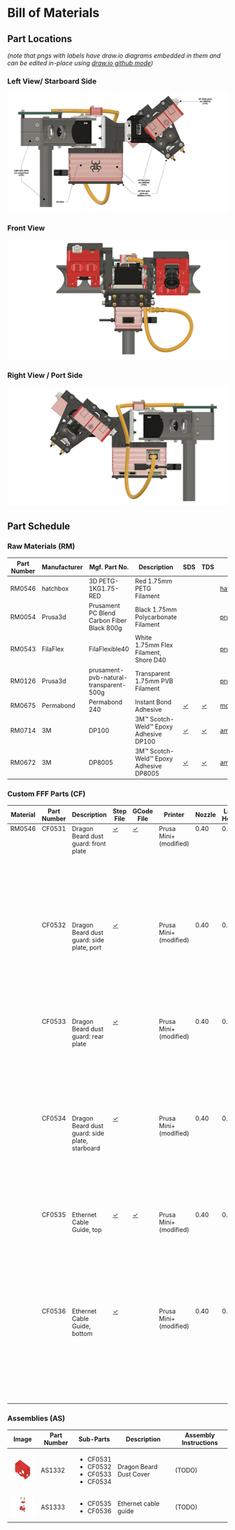 # Bill of Materials

## Part Locations

_(note that pngs with labels have draw.io diagrams embedded in them and can be edited in-place using [draw.io github mode](https://www.draw.io/?mode=github))_

### Left View/  Starboard Side
![00 main LEFT](./images/00_main_LEFT.png)

### Front View
![00 main FRONT](./images/00_main_FRONT.png)

### Right View / Port Side
![00 main RIGHT](./images/00_main_RIGHT.png) 

## Part Schedule

### Raw Materials (RM)

| Part Number | Manufacturer | Mgf. Part No.   | Description               | SDS | TDS | Link
|-------------|--------------|-----------------|---------------------------|-----|-----|--------------|
|      RM0546 | hatchbox     | 3D PETG-1KG1.75-RED  | Red 1.75mm PETG Filament  | | | [hatchbox3d.com](https://www.hatchbox3d.com/collections/petg-1-75mm/products/3d-petg-1kg1-75-red ) |
|      RM0054 | Prusa3d      | Prusament PC Blend Carbon Fiber Black 800g | Black 1.75mm Polycarbonate Filament | | |[prusa3d.com](https://www.prusa3d.com/product/prusament-pc-blend-carbon-fiber-black-800g-2/) |
|      RM0543 | FilaFlex     | FilaFlexible40       | White 1.75mm Flex Filament, Shore D40 | | | [prusa3d.com](https://www.prusa3d.com/product/filatech-filaflexible40-natural-white-filament-500g/) |
|      RM0126 | Prusa3d      | prusament-pvb-natural-transparent-500g | Transparent 1.75mm PVB Filament | | | [prusa3d.com](https://www.prusa3d.com/product/prusament-pvb-natural-transparent-500g/)|
|      RM0675 | Permabond    | Permabond 240        | Instant Bond Adhesive     | [✓](./datasheets/sds/1570600%20GHS%20240%20021318.pdf)| [✓](./datasheets/tds/240_TDS.pdf) |[mcmaster.com](https://www.mcmaster.com/7580A85/) |
|      RM0714 | 3M           | DP100                | 3M™ Scotch-Weld™ Epoxy Adhesive DP100 | [✓](./datasheets/tds/DP100.pdf) | [✓](./datasheets/sds/DP100.pdf) | [amazon](https://www.amazon.com/gp/product/B07G561G2C) |
|      RM0672 | 3M           | DP8005               | 3M™ Scotch-Weld™ Epoxy Adhesive DP8005 | [✓](./datasheets/tds/DP8005.pdf) | [✓](./datasheets/sds/DP8005.pdf) | [amazon](https://www.amazon.com/gp/product/B007IATIK8) |

### Custom FFF Parts (CF)

<table>
<thead>
<th>Material</th>
<th>Part Number</th>
<th>Description</th>
<th>Step File</th>
<th>GCode File</th>
<th>Printer</th>
<th>Nozzle</th>
<th>Layer Height</th>
<th>Printing Notes</th>
</thead>
<tbody valign="top">
<tr>
<td rowspan="6">RM0546</td>
<td>CF0531</td>
<td>Dragon Beard dust guard: front plate</td>
<td><a href="./models/02_parts_custom/process_fff/dragon_beard_dust_cover_front.step">✓</a></td>
<td rowspan="4"><a href="./gcode/dragon_beard_dustcover_0.15mm_PETG_MINI_1h24m.gcode">✓</a></td>
<td>Prusa Mini+ (modified)</td>
<td>0.40</td>
<td>0.15</td>
<td>
<ul>
    <li>Infill: Rectilinear 100%</li>
    <li>No supports</li>
    <li>powder-coated sheet w/ gluestick</li>
    <li>no-enclosure</li>
</ul>
</td>
</tr>
<tr>
<td>CF0532</td>
<td>Dragon Beard dust guard: side plate, port</td>
<td><a href="./models/02_parts_custom/process_fff/dragon_beard_dust_cover_port.step">✓</a></td>
<td>Prusa Mini+ (modified)</td>
<td>0.40</td>
<td>0.15</td>
<td>
<ul>
    <li>Infill: Rectilinear 100%</li>
    <li>No supports</li>
    <li>powder-coated sheet w/ gluestick</li>
    <li>no-enclosure</li>
</ul>
</td>
</tr>
<tr>
<td>CF0533</td>
<td>Dragon Beard dust guard: rear plate</td>
<td><a href="./models/02_parts_custom/process_fff/dragon_beard_dust_cover_rear.step">✓</a></td>
<td>Prusa Mini+ (modified)</td>
<td>0.40</td>
<td>0.15</td>
<td>
<ul>
    <li>Infill: Rectilinear 100%</li>
    <li>No supports</li>
    <li>powder-coated sheet w/ gluestick</li>
    <li>no-enclosure</li>
</ul>
</td>
</tr>
<tr>
<td>CF0534</td>
<td>Dragon Beard dust guard: side plate, starboard</td>
<td><a href="./models/02_parts_custom/process_fff/dragon_beard_dust_cover_starboard.step">✓</a></td>
<td>Prusa Mini+ (modified)</td>
<td>0.40</td>
<td>0.15</td>
<td>
<ul>
    <li>Infill: Rectilinear 100%</li>
    <li>No supports</li>
    <li>powder-coated sheet w/ gluestick</li>
    <li>no-enclosure</li>
</ul>
</td>
</tr>
</tr>
<tr>
<td>CF0535</td>
<td>Ethernet Cable Guide, top</td>
<td><a href="./models/02_parts_custom/process_fff/dragon_neck_ethernet_guide_top.step">✓</a></td>
<td rowspan="2"><a href="./gcode/Ethernet_guide_0.15mm_PETG_MINI_59m.gcode">✓</a></td>
<td>Prusa Mini+ (modified)</td>
<td>0.40</td>
<td>0.15</td>
<td>
<ul>
    <li>Infill: Rectilinear 100%</li>
    <li>No supports</li>
    <li>powder-coated sheet w/ gluestick</li>
    <li>no-enclosure</li>
</ul>
</td>
</tr>
<tr>
<td>CF0536</td>
<td>Ethernet Cable Guide, bottom</td>
<td><a href="./models/02_parts_custom/process_fff/dragon_neck_ethernet_guide_bottom.step">✓</a></td>
<td>Prusa Mini+ (modified)</td>
<td>0.40</td>
<td>0.15</td>
<td>
<ul>
    <li>Infill: Rectilinear 100%</li>
    <li>No supports</li>
    <li>powder-coated sheet w/ gluestick</li>
    <li>no-enclosure</li>
</ul>
</td>
</tr>
</tbody>
</table>

### Assemblies (AS)

| Image | Part Number | Sub-Parts | Description | Assembly Instructions |
|-------|-------------|-----------|-------------|-----------------------|
| [<img src="./images/AS1332.png" height=50px/>](./images/AS1332.png) | AS1332  | <ul><li>CF0531</li><li>CF0532</li><li>CF0533</li><li>CF0534</li></ul> | Dragon Beard Dust Cover | (TODO) | 
| [<img src="./images/AS1333.png" height=50px/>](./images/AS1333.png) | AS1333  | <ul><li>CF0535</li><li>CF0536</li></ul> | Ethernet cable guide | (TODO) | 
